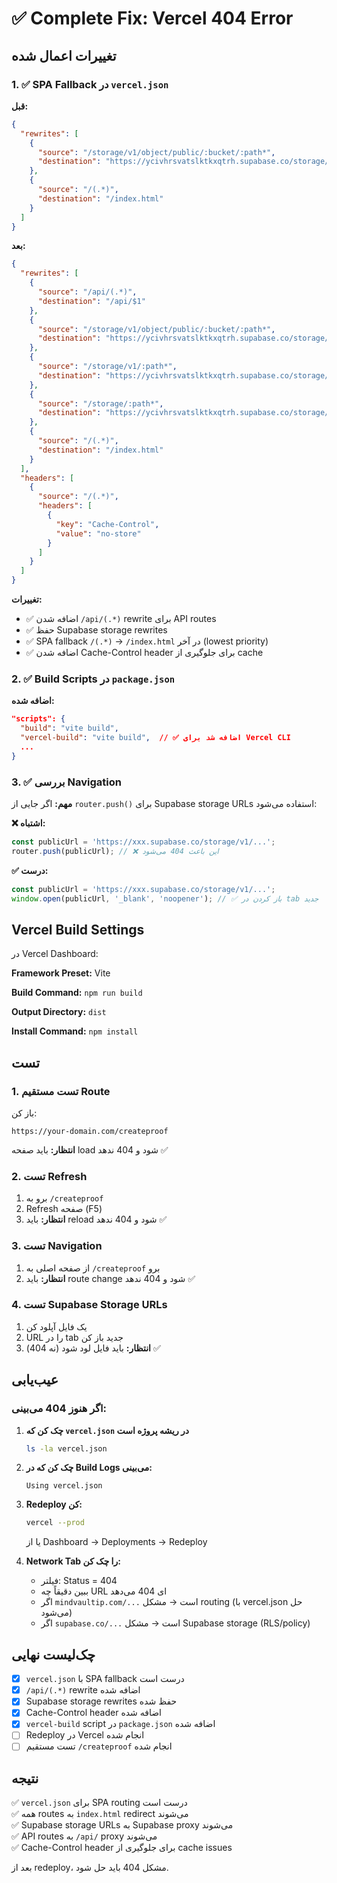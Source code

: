 # ✅ Complete Fix: Vercel 404 Error

## تغییرات اعمال شده

### 1. ✅ SPA Fallback در `vercel.json`

**قبل:**
```json
{
  "rewrites": [
    {
      "source": "/storage/v1/object/public/:bucket/:path*",
      "destination": "https://ycivhrsvatslktkxqtrh.supabase.co/storage/v1/object/public/:bucket/:path*"
    },
    {
      "source": "/(.*)",
      "destination": "/index.html"
    }
  ]
}
```

**بعد:**
```json
{
  "rewrites": [
    {
      "source": "/api/(.*)",
      "destination": "/api/$1"
    },
    {
      "source": "/storage/v1/object/public/:bucket/:path*",
      "destination": "https://ycivhrsvatslktkxqtrh.supabase.co/storage/v1/object/public/:bucket/:path*"
    },
    {
      "source": "/storage/v1/:path*",
      "destination": "https://ycivhrsvatslktkxqtrh.supabase.co/storage/v1/:path*"
    },
    {
      "source": "/storage/:path*",
      "destination": "https://ycivhrsvatslktkxqtrh.supabase.co/storage/:path*"
    },
    {
      "source": "/(.*)",
      "destination": "/index.html"
    }
  ],
  "headers": [
    {
      "source": "/(.*)",
      "headers": [
        {
          "key": "Cache-Control",
          "value": "no-store"
        }
      ]
    }
  ]
}
```

**تغییرات:**
- ✅ اضافه شدن `/api/(.*)` rewrite برای API routes
- ✅ حفظ Supabase storage rewrites
- ✅ SPA fallback `/(.*)` → `/index.html` در آخر (lowest priority)
- ✅ اضافه شدن Cache-Control header برای جلوگیری از cache

### 2. ✅ Build Scripts در `package.json`

**اضافه شده:**
```json
"scripts": {
  "build": "vite build",
  "vercel-build": "vite build",  // ✅ اضافه شد برای Vercel CLI
  ...
}
```

### 3. ✅ بررسی Navigation

**مهم:** اگر جایی از `router.push()` برای Supabase storage URLs استفاده می‌شود:

**❌ اشتباه:**
```javascript
const publicUrl = 'https://xxx.supabase.co/storage/v1/...';
router.push(publicUrl); // ❌ این باعث 404 می‌شود
```

**✅ درست:**
```javascript
const publicUrl = 'https://xxx.supabase.co/storage/v1/...';
window.open(publicUrl, '_blank', 'noopener'); // ✅ باز کردن در tab جدید
```

## Vercel Build Settings

در Vercel Dashboard:

**Framework Preset:** Vite

**Build Command:** `npm run build`

**Output Directory:** `dist`

**Install Command:** `npm install`

## تست

### 1. تست مستقیم Route

باز کن:
```
https://your-domain.com/createproof
```

**انتظار:** باید صفحه load شود و 404 ندهد ✅

### 2. تست Refresh

1. برو به `/createproof`
2. Refresh صفحه (F5)
3. **انتظار:** باید reload شود و 404 ندهد ✅

### 3. تست Navigation

1. از صفحه اصلی به `/createproof` برو
2. **انتظار:** باید route change شود و 404 ندهد ✅

### 4. تست Supabase Storage URLs

1. یک فایل آپلود کن
2. URL را در tab جدید باز کن
3. **انتظار:** باید فایل لود شود (نه 404) ✅

## عیب‌یابی

### اگر هنوز 404 می‌بینی:

1. **چک کن که `vercel.json` در ریشه پروژه است**
   ```bash
   ls -la vercel.json
   ```

2. **چک کن که در Build Logs می‌بینی:**
   ```
   Using vercel.json
   ```

3. **Redeploy کن:**
   ```bash
   vercel --prod
   ```
   یا از Dashboard → Deployments → Redeploy

4. **Network Tab را چک کن:**
   - فیلتر: Status = 404
   - ببین دقیقاً چه URL ای 404 می‌دهد
   - اگر `mindvaultip.com/...` است → مشکل routing (با vercel.json حل می‌شود)
   - اگر `supabase.co/...` است → مشکل Supabase storage (RLS/policy)

## چک‌لیست نهایی

- [x] `vercel.json` با SPA fallback درست است
- [x] `/api/(.*)` rewrite اضافه شده
- [x] Supabase storage rewrites حفظ شده
- [x] Cache-Control header اضافه شده
- [x] `vercel-build` script در `package.json` اضافه شده
- [ ] Redeploy در Vercel انجام شده
- [ ] تست مستقیم `/createproof` انجام شده

## نتیجه

✅ `vercel.json` برای SPA routing درست است  
✅ همه routes به `index.html` redirect می‌شوند  
✅ Supabase storage URLs به Supabase proxy می‌شوند  
✅ API routes به `/api/` proxy می‌شوند  
✅ Cache-Control header برای جلوگیری از cache issues  

بعد از redeploy، مشکل 404 باید حل شود.
